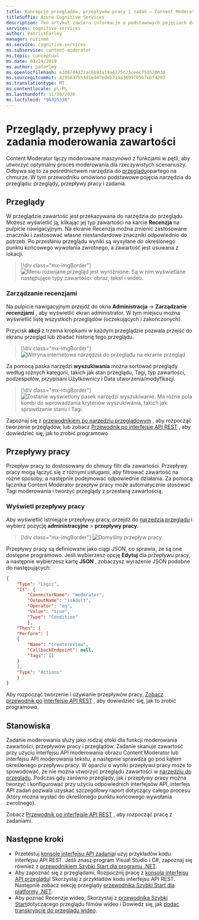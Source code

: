 ```yaml
---
title: Koncepcje przeglądów, przepływów pracy i zadań — Content Moderator
titleSuffix: Azure Cognitive Services
description: Ten artykuł zawiera informacje o podstawowych pojęciach dotyczących narzędzia do przeglądu. przeglądy, przepływy pracy i zadania.
services: cognitive-services
author: PatrickFarley
manager: nitinme
ms.service: cognitive-services
ms.subservice: content-moderator
ms.topic: conceptual
ms.date: 03/14/2019
ms.author: pafarley
ms.openlocfilehash: e2d87d4322ac6b91a19a4775c23ceec75d528030
ms.sourcegitcommit: 4295037553d1e407edeb719a3699f0567ebf4293
ms.translationtype: MT
ms.contentlocale: pl-PL
ms.lasthandoff: 11/30/2020
ms.locfileid: "96325336"
---
```

# <a name="content-moderation-reviews-workflows-and-jobs"></a>Przeglądy, przepływy pracy i zadania moderowania zawartości

Content Moderator łączy moderowane maszynowo z funkcjami w pętli, aby utworzyć optymalny proces moderowania dla rzeczywistych scenariuszy. Odbywa się to za pośrednictwem narzędzia do [przeglądu](https://contentmoderator.cognitive.microsoft.com)opartego na chmurze. W tym przewodniku omówiono podstawowe pojęcia narzędzia do przeglądu: przeglądy, przepływy pracy i zadania.

## <a name="reviews"></a>Przeglądy

W przeglądzie zawartość jest przekazywana do narzędzia do przeglądu. Możesz wyświetlić ją, klikając jej typ zawartości na karcie **Recenzja** na pulpicie nawigacyjnym. Na ekranie Recenzja można zmienić zastosowane znaczniki i zastosować własne niestandardowe znaczniki odpowiednio do potrzeb. Po przesłaniu przeglądu wyniki są wysyłane do określonego punktu końcowego wywołania zwrotnego, a zawartość jest usuwana z lokacji.

> [!div class="mx-imgBorder"]
> ![Menu rozwijane przegląd jest wyróżnione. Są w nim wyświetlane następujące typy zawartości: obraz, tekst i wideo.](./Review-Tool-user-Guide/images/review-tab.png)

### <a name="manage-reviews"></a>Zarządzanie recenzjami

Na pulpicie nawigacyjnym przejdź do okna **Administracja**  ->  **Zarządzanie recenzjami** , aby wyświetlić ekran administrator. W tym miejscu można wyświetlić listę wszystkich przeglądów (oczekujących i zakończonych).

Przycisk **akcji** z trzema kropkami w każdym przeglądzie pozwala przejść do ekranu przegląd lub zbadać historię tego przeglądu.

> [!div class="mx-imgBorder"]
> ![Witryna internetowa narzędzia do przeglądu na ekranie przegląd](./Review-Tool-user-Guide/images/manage-reviews.png)

Za pomocą paska narzędzi **wyszukiwania** można sortować przeglądy według różnych kategorii, takich jak stan przeglądu, Tagi, typ zawartości, podzespołów, przypisani Użytkownicy i Data utworzenia/modyfikacji.

> [!div class="mx-imgBorder"]
> ![Zostanie wyświetlony pasek narzędzi wyszukiwanie. Ma różne pola kombi do wprowadzania kryteriów wyszukiwania, takich jak sprawdzanie stanu i Tagi.](./Review-Tool-user-Guide/images/review-search.png)

Zapoznaj się z [przewodnikiem po narzędziu przeglądowym](./review-tool-user-guide/review-moderated-images.md) , aby rozpocząć tworzenie przeglądów, lub zobacz [Przewodnik po interfejsie API REST](./try-review-api-review.md) , aby dowiedzieć się, jak to zrobić programowo

## <a name="workflows"></a>Przepływy pracy

Przepływ pracy to dostosowany do chmury filtr dla zawartości. Przepływy pracy mogą łączyć się z różnymi usługami, aby filtrować zawartość na różne sposoby, a następnie podejmować odpowiednie działania. Za pomocą łącznika Content Moderator przepływ pracy może automatycznie stosować Tagi moderowania i tworzyć przeglądy z przesłaną zawartością.

### <a name="view-workflows"></a>Wyświetl przepływy pracy

Aby wyświetlić istniejące przepływy pracy, przejdź do [narzędzia przeglądu](https://contentmoderator.cognitive.microsoft.com/) i wybierz pozycję **administracyjne**  >  **przepływy pracy**.

> [!div class="mx-imgBorder"]
> ![Domyślny przepływ pracy](images/default-workflow-list.png)

Przepływy pracy są definiowane jako ciągi JSON, co sprawia, że są one dostępne programowo. Jeśli wybierzesz opcję **Edytuj** dla przepływu pracy, a następnie wybierzesz kartę **JSON** , zobaczysz wyrażenie JSON podobne do następujących:

```json
{
    "Type": "Logic",
    "If": {
        "ConnectorName": "moderator",
        "OutputName": "isAdult",
        "Operator": "eq",
        "Value": "true",
        "Type": "Condition"
        },
    "Then": {
    "Perform": [
    {
        "Name": "createreview",
        "CallbackEndpoint": null,
        "Tags": []
    }
    ],
    "Type": "Actions"
    }
}
```

Aby rozpocząć tworzenie i używanie przepływów pracy, [Zobacz przewodnik po](./review-tool-user-guide/workflows.md) [interfejsie API REST](./try-review-api-workflow.md) , aby dowiedzieć się, jak to zrobić programowo.

## <a name="jobs"></a>Stanowiska

Zadanie moderowania służy jako rodzaj otoki dla funkcji moderowania zawartości, przepływów pracy i przeglądów. Zadanie skanuje zawartość przy użyciu interfejsu API moderowania obrazu Content Moderator lub interfejsu API moderowania tekstu, a następnie sprawdza go pod kątem określonego przepływu pracy. W oparciu o wyniki przepływu pracy może to spowodować, że nie można utworzyć przeglądu zawartości w [narzędziu do przeglądu](./review-tool-user-guide/human-in-the-loop.md). Podczas gdy zarówno przeglądy, jak i przepływy pracy można tworzyć i konfigurować przy użyciu odpowiednich interfejsów API, interfejs API zadań pozwala uzyskać szczegółowy raport dotyczący całego procesu (który można wysłać do określonego punktu końcowego wywołania zwrotnego).

Zobacz [Przewodnik po interfejsie API REST](./try-review-api-job.md) , aby rozpocząć pracę z zadaniami.

## <a name="next-steps"></a>Następne kroki

* Przetestuj [konsolę interfejsu API zadania](try-review-api-job.md)i użyj przykładów kodu interfejsu API REST. Jeśli znasz program Visual Studio i C#, zapoznaj się również z [przewodnikiem Szybki Start dla programu .NET](moderation-jobs-quickstart-dotnet.md). 
* Aby zapoznać się z przeglądami, Rozpocznij pracę z [konsolą interfejsu API przeglądu](try-review-api-review.md)i Skorzystaj z przykładów kodu interfejsu API REST. Następnie zobacz sekcję przeglądy [przewodnika Szybki Start dla platformy .NET](./client-libraries.md?pivots=programming-language-csharp%253fpivots%253dprogramming-language-csharp).
* Aby poznać Recenzje wideo, Skorzystaj z [przewodnika Szybki Start](video-reviews-quickstart-dotnet.md)dotyczącego przeglądu filmów wideo i Dowiedz się, jak [dodać transkrypcje do przeglądu wideo](video-transcript-reviews-quickstart-dotnet.md).